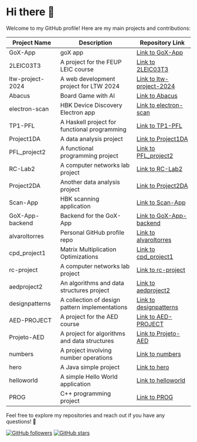 # Hi there 👋

Welcome to my GitHub profile! Here are my main projects and contributions:

| Project Name | Description | Repository Link |
|--------------|-------------|-----------------|
| GoX-App | goX app | [Link to GoX-App](https://github.com/GoXapp/GoX-App) |
| 2LEIC03T3 | A project for the FEUP LEIC course | [Link to 2LEIC03T3](https://github.com/FEUP-LEIC-ES-2023-24/2LEIC03T3) |
| ltw-project-2024 | A web development project for LTW 2024 | [Link to ltw-project-2024](https://github.com/FEUP-LTW-2024/ltw-project-2024-It...) |
| Abacus | Board Game with AI | [Link to Abacus](https://github.com/DiogoFerreira2004/Abacus) |
| electron-scan | HBK Device Discovery Electron app | [Link to electron-scan](https://github.com/HBM/electron-scan) |
| TP1-PFL | A Haskell project for functional programming | [Link to TP1-PFL](https://github.com/alvaroltorres/TP1-PFL) |
| Project1DA | A data analysis project | [Link to Project1DA](https://github.com/alvaroltorres/Project1DA) |
| PFL_project2 | A functional programming project | [Link to PFL_project2](https://github.com/h0leee/PFL_project2) |
| RC-Lab2 | A computer networks lab project | [Link to RC-Lab2](https://github.com/alvaroltorres/RC-Lab2) |
| Project2DA | Another data analysis project | [Link to Project2DA](https://github.com/alvaroltorres/Project2DA) |
| Scan-App | HBK scanning application | [Link to Scan-App](https://github.com/HBM/Scan-App) |
| GoX-App-backend | Backend for the GoX-App | [Link to GoX-App-backend](https://github.com/GoXapp/GoX-App-backend) |
| alvaroltorres | Personal GitHub profile repo | [Link to alvaroltorres](https://github.com/alvaroltorres/alvaroltorres) |
| cpd_project1 | Matrix Multiplication Optimizations | [Link to cpd_project1](https://github.com/tomasoliveirz/cpd_project1) |
| rc-project | A computer networks lab project | [Link to rc-project](https://github.com/tomasoliveirz/rc-project) |
| aedproject2 | An algorithms and data structures project | [Link to aedproject2](https://github.com/alvaroltorres/aedproject2) |
| designpatterns | A collection of design pattern implementations | [Link to designpatterns](https://github.com/alvaroltorres/designpatterns) |
| AED-PROJECT | A project for the AED course | [Link to AED-PROJECT](https://github.com/DiogoRamos9/AED-PROJECT) |
| Projeto-AED | A project for algorithms and data structures | [Link to Projeto-AED](https://github.com/TroxcsmeI/Projeto-AED) |
| numbers | A project involving number operations | [Link to numbers](https://github.com/alvaroltorres/numbers) |
| hero | A Java simple project | [Link to hero](https://github.com/alvaroltorres/hero) |
| helloworld | A simple Hello World application | [Link to helloworld](https://github.com/alvaroltorres/helloworld) |
| PROG | C++ programming project | [Link to PROG](https://github.com/Returnedft/PROG) |

Feel free to explore my repositories and reach out if you have any questions! 🚀

[![GitHub followers](https://img.shields.io/github/followers/alvaroltorres?style=social)](https://github.com/alvaroltorres?tab=followers)
[![GitHub stars](https://img.shields.io/github/stars/alvaroltorres?style=social)](https://github.com/alvaroltorres?tab=repositories)
